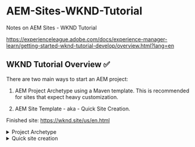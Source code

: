 # AEM-Sites-WKND-Tutorial
Notes on AEM Sites - WKND Tutorial

https://experienceleague.adobe.com/docs/experience-manager-learn/getting-started-wknd-tutorial-develop/overview.html?lang=en

## WKND Tutorial Overview ✅

There are two main ways to start an AEM project: 

1. AEM Project Archetype using a Maven template. This is recommended for sites that expect heavy customization. 

2. AEM Site Template - aka - Quick Site Creation.

Finished site: https://wknd.site/us/en.html


<details><summary><bold>Project Archetype</bold></summary>
  

Overview

1 - Project Setup ✅

2 - Component Basics - ✅

Went over HTL, Sling models and how to integrate client side libraries like Sass, Less and Typescript (using npm watch)
  
3 - Pages and Templates

This section covers the differences between base page components and editable templates.

Planning for most new sites starts with some mockups using a design tool like Adobe XD, which will be used in this example. 

Experience Fragments are useful in that they allow you to combine multiple elements into a single reusable component like a header or footer

Submitted two PRs on this section.

Up to "Inspect another component within the WKND components"

4 - Client-Side Libraries

5 - Style System

6 - Custom Component

7 - Unit Testing
  
</details>

<details><summary><bold>Quick site creation</bold></summary>

Overview
1 - Create a Site
2 - Intro to authoring and publishing
3 - UI planning with Adobe XD
3 - Page Templates
4 - Theming
  
</details>

